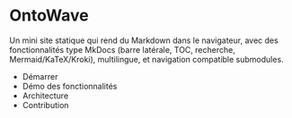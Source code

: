 # OntoWave

Un mini site statique qui rend du Markdown dans le navigateur, avec des fonctionnalités type MkDocs (barre latérale, TOC, recherche, Mermaid/KaTeX/Kroki), multilingue, et navigation compatible submodules.

- Démarrer
- Démo des fonctionnalités
- Architecture
- Contribution
